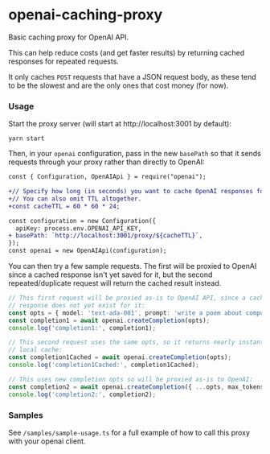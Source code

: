 # openai-caching-proxy

Basic caching proxy for OpenAI API.

This can help reduce costs (and get faster results) by returning cached responses for repeated requests.

It only caches `POST` requests that have a JSON request body, as these tend to be the slowest and are the only ones that cost money (for now).

### Usage

Start the proxy server (will start at http://localhost:3001 by default):

```
yarn start
```

Then, in your `openai` configuration, pass in the new `basePath` so that it sends requests through your proxy rather than directly to OpenAI:

```diff
const { Configuration, OpenAIApi } = require("openai");

+// Specify how long (in seconds) you want to cache OpenAI responses for.
+// You can also omit TTL altogether.
+const cacheTTL = 60 * 60 * 24;

const configuration = new Configuration({
  apiKey: process.env.OPENAI_API_KEY,
+ basePath: `http://localhost:3001/proxy/${cacheTTL}`,
});
const openai = new OpenAIApi(configuration);
```

You can then try a few sample requests. The first will be proxied to OpenAI since a cached response isn't yet saved for it, but the second repeated/duplicate request will return the cached result instead.

```ts
// This first request will be proxied as-is to OpenAI API, since a cached
// response does not yet exist for it:
const opts = { model: 'text-ada-001', prompt: 'write a poem about computers' };
const completion1 = await openai.createCompletion(opts);
console.log('completion1:', completion1);

// This second request uses the same opts, so it returns nearly instantly from
// local cache:
const completion1Cached = await openai.createCompletion(opts);
console.log('completion1Cached:', completion1Cached);

// This uses new completion opts so will be proxied as-is to OpenAI:
const completion2 = await openai.createCompletion({ ...opts, max_tokens: 40 });
console.log('completion2:', completion2);
```

### Samples

See `/samples/sample-usage.ts` for a full example of how to call this proxy with your openai client.
